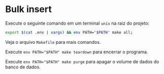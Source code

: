 # Bulk insert

Execute o seguinte comando em um terminal `unix` na raiz do projeto:

```bash
export $(cat .env | xargs) && env PATH="$PATH" make all;
```

Veja o arquivo `Makefile` para mais comandos.

Execute `env PATH="$PATH" make teardown` para encerrar o programa.

Execute `env PATH="$PATH" make purge` para apagar o volume de dados do banco de dados.
